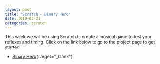 ```yaml
---
layout: post
title: "Scratch - Binary Hero"
date: 2019-03-21
categories: scratch
---
```

This week we will be using Scratch to create a musical game to test your reflexes and timing. Click on the link below to go to the project page to get started.

- [Binary Hero](https://projects.raspberrypi.org/en/projects/binary-hero){:target="_blank"}
